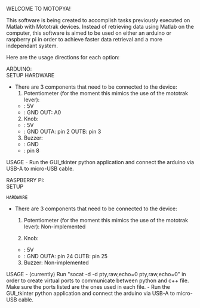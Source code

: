 WELCOME TO MOTOPYA!

This software is being created to accomplish tasks previously executed on Matlab with Mototrak devices. Instead of retrieving data using Matlab on the computer, this software is aimed to be used on either an arduino or raspberry pi in order to achieve faster data retrieval 
and a more independant system. 

Here are the usage directions for each option:

ARDUINO:   
  SETUP 
    HARDWARE
  - There are 3 components that need to be connected to the device:
    1. Potentiometer (for the moment this mimics the use of the mototrak lever):
    + : 5V
    - : GND
    OUT: A0
    2. Knob:
    + : 5V
    - : GND
    OUTA: pin 2
    OUTB: pin 3
    3. Buzzer:
    - : GND
    + : pin 8
   
  USAGE
    - Run the GUI_tkinter python application and connect the arduino via USB-A to micro-USB cable.
   

RASPBERRY PI:   
  SETUP 

    HARDWARE
  - There are 3 components that need to be connected to the device:
    1. Potentiometer (for the moment this mimics the use of the mototrak lever):
      Non-implemented

    2. Knob:
    + : 5V
    - : GND
    OUTA: pin 24
    OUTB: pin 25
    3. Buzzer:
      Non-implemented

  USAGE
    - (currently) Run "socat -d -d pty,raw,echo=0 pty,raw,echo=0" in order to create virtual ports to communicate between python and c++ file. Make sure the ports listed are the ones used in each file.
    - Run the GUI_tkinter python application and connect the arduino via USB-A to micro-USB cable.
